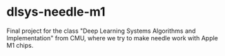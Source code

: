 # dlsys-needle-m1
Final project for the class "Deep Learning Systems Algorithms and Implementation" from CMU, where we try to make needle work with Apple M1 chips.
